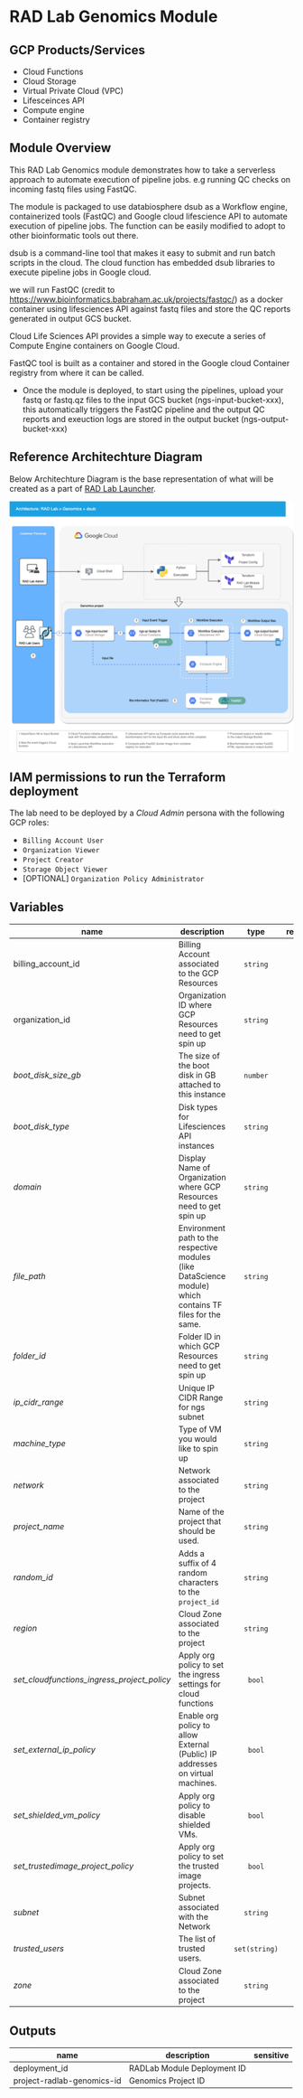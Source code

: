 # RAD Lab Genomics Module

## GCP Products/Services 

* Cloud Functions
* Cloud Storage
* Virtual Private Cloud (VPC)
* Lifesceinces API
* Compute engine
* Container registry


## Module Overview 

This RAD Lab Genomics module demonstrates how to take a serverless approach to automate execution of pipeline jobs. e.g running QC checks on incoming fastq files using FastQC.

The module is packaged to use databiosphere dsub as a Workflow engine, containerized tools (FastQC) and Google cloud lifescience API to automate execution of pipeline jobs. The function can be easily modified to adopt to other bioinformatic tools out there.

dsub is a command-line tool that makes it easy to submit and run batch scripts in the cloud. The cloud function has embedded dsub libraries to execute pipeline jobs in Google cloud.

we will run FastQC (credit to https://www.bioinformatics.babraham.ac.uk/projects/fastqc/) as a docker container using lifesciences API against fastq files and store the QC reports generated in output GCS bucket.

Cloud Life Sciences API provides a simple way to execute a series of Compute Engine containers on Google Cloud.

FastQC tool is built as a container and stored in the Google cloud Container registry from where it can be called. 

* Once the module is deployed, to start using the pipelines, upload your fastq or fastq.qz files to the input GCS bucket (ngs-input-bucket-xxx), this automatically triggers the FastQC pipeline and the output QC reports and exeuction logs are stored in the output bucket (ngs-output-bucket-xxx)


## Reference Architechture Diagram

Below Architechture Diagram is the base representation of what will be created as a part of [RAD Lab Launcher](../../radlab-launcher/radlab.py).

![](../../docs/images/V3_Genomics.png)

## IAM permissions to run the Terraform deployment

The lab need to be deployed by a _Cloud Admin_ persona with the following GCP roles:
* `Billing Account User`
* `Organization Viewer`
* `Project Creator`
* `Storage Object Viewer`
* [OPTIONAL] `Organization Policy Administrator`

<!-- BEGIN TFDOC -->
## Variables

| name | description | type | required | default |
|---|---|:---: |:---:|:---:|
| billing_account_id | Billing Account associated to the GCP Resources | <code title="">string</code> | ✓ |  |
| organization_id | Organization ID where GCP Resources need to get spin up | <code title="">string</code> | ✓ |  |
| *boot_disk_size_gb* | The size of the boot disk in GB attached to this instance | <code title="">number</code> |  | <code title="">100</code> |
| *boot_disk_type* | Disk types for Lifesciences API instances | <code title="">string</code> |  | <code title="">PD_SSD</code> |
| *domain* | Display Name of Organization where GCP Resources need to get spin up | <code title="">string</code> |  | <code title=""></code> |
| *file_path* | Environment path to the respective modules (like DataScience module) which contains TF files for the same. | <code title="">string</code> |  | <code title=""></code> |
| *folder_id* | Folder ID in which GCP Resources need to get spin up | <code title="">string</code> |  | <code title=""></code> |
| *ip_cidr_range* | Unique IP CIDR Range for ngs subnet | <code title="">string</code> |  | <code title="">10.142.190.0/24</code> |
| *machine_type* | Type of VM you would like to spin up | <code title="">string</code> |  | <code title="">n1-standard-2</code> |
| *network* | Network associated to the project | <code title="">string</code> |  | <code title="">ngs-network</code> |
| *project_name* | Name of the project that should be used. | <code title="">string</code> |  | <code title="">radlab-genomics</code> |
| *random_id* | Adds a suffix of 4 random characters to the `project_id` | <code title="">string</code> |  | <code title="">null</code> |
| *region* | Cloud Zone associated to the project | <code title="">string</code> |  | <code title="">europe-west2</code> |
| *set_cloudfunctions_ingress_project_policy* | Apply org policy to set the ingress settings for cloud functions | <code title="">bool</code> |  | <code title="">true</code> |
| *set_external_ip_policy* | Enable org policy to allow External (Public) IP addresses on virtual machines. | <code title="">bool</code> |  | <code title="">true</code> |
| *set_shielded_vm_policy* | Apply org policy to disable shielded VMs. | <code title="">bool</code> |  | <code title="">true</code> |
| *set_trustedimage_project_policy* | Apply org policy to set the trusted image projects. | <code title="">bool</code> |  | <code title="">true</code> |
| *subnet* | Subnet associated with the Network | <code title="">string</code> |  | <code title="">subnet-ngs-network</code> |
| *trusted_users* | The list of trusted users. | <code title="set&#40;string&#41;">set(string)</code> |  | <code title="">[]</code> |
| *zone* | Cloud Zone associated to the project | <code title="">string</code> |  | <code title="">europe-west2-*</code> |

## Outputs

| name | description | sensitive |
|---|---|:---:|
| deployment_id | RADLab Module Deployment ID |  |
| project-radlab-genomics-id | Genomics Project ID |  |
<!-- END TFDOC -->
